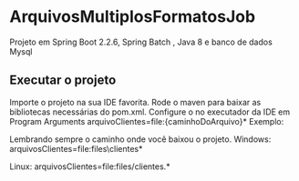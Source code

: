 # ArquivosMultiplosFormatosJob
Projeto em Spring Boot 2.2.6, Spring Batch , Java 8 e banco de dados Mysql


## Executar o projeto
Importe o projeto na sua IDE favorita. Rode o maven para baixar as bibliotecas necessárias do pom.xml.
Configure o no executador da IDE em Program Arguments arquivoClientes=file:{caminhoDoArquivo}*
Exemplo:

Lembrando sempre o caminho onde você baixou o projeto.
Windows:
arquivosClientes=file:files\\clientes*

Linux:
arquivosClientes=file:files/clientes.*
